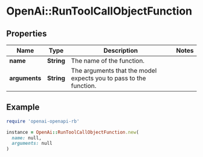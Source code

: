# OpenAi::RunToolCallObjectFunction

## Properties

| Name | Type | Description | Notes |
| ---- | ---- | ----------- | ----- |
| **name** | **String** | The name of the function. |  |
| **arguments** | **String** | The arguments that the model expects you to pass to the function. |  |

## Example

```ruby
require 'openai-openapi-rb'

instance = OpenAi::RunToolCallObjectFunction.new(
  name: null,
  arguments: null
)
```

